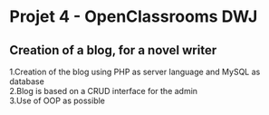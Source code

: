 # Projet 4 - OpenClassrooms DWJ
## Creation of a blog, for a novel writer

1.Creation of the blog using PHP as server language and MySQL as database  
2.Blog is based on a CRUD interface for the admin  
3.Use of OOP as possible  
